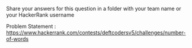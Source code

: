 Share your answers for this question in a folder with your team name or your HackerRank username 

Problem Statement : https://www.hackerrank.com/contests/deftcodersv5/challenges/number-of-words
